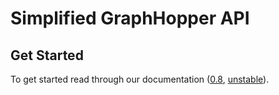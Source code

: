 # Simplified GraphHopper API

## Get Started

To get started read through our documentation ([0.8](https://github.com/graphhopper/graphhopper/blob/0.8/docs/index.md), [unstable](https://github.com/graphhopper/graphhopper/blob/master/docs/index.md)). 


